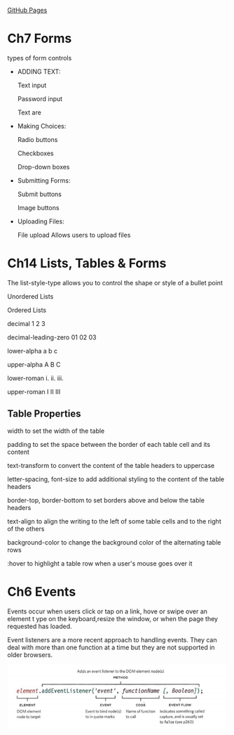 [GitHub Pages]()

# Ch7 Forms

 types of form controls

 - ADDING TEXT:

    Text input

    Password input

    Text are

- Making Choices:

    Radio buttons

    Checkboxes

    Drop-down boxes

- Submitting Forms:
  
  Submit buttons

  Image buttons
   
- Uploading Files:

  File upload
Allows users to upload files



# Ch14 Lists, Tables & Forms

The list-style-type allows you to control the shape
or style of a bullet point

Unordered Lists

Ordered Lists

decimal
1 2 3

decimal-leading-zero
01 02 03

lower-alpha
a b c

upper-alpha
A B C

lower-roman
i. ii. iii.


upper-roman
I II III




## Table Properties



width to set the width of the
table

padding to set the space
between the border of each table
cell and its content

text-transform to convert the
content of the table headers to
uppercase

letter-spacing, font-size
to add additional styling to the
content of the table headers

border-top, border-bottom
to set borders above and below
the table headers

text-align to align the writing
to the left of some table cells and
to the right of the others

background-color to change
the background color of the
alternating table rows

:hover to highlight a table row
when a user's mouse goes over it


# Ch6 Events

Events occur when users
click or tap on a link, hove
or swipe over an element t ype on the keyboard,resize the window, or
when the page they requested has loaded.


Event listeners are a more recent approach to handling events.
They can deal with more than one function at a time
but they are not supported in older browsers. 


![img](../img/ggg.PNG)






